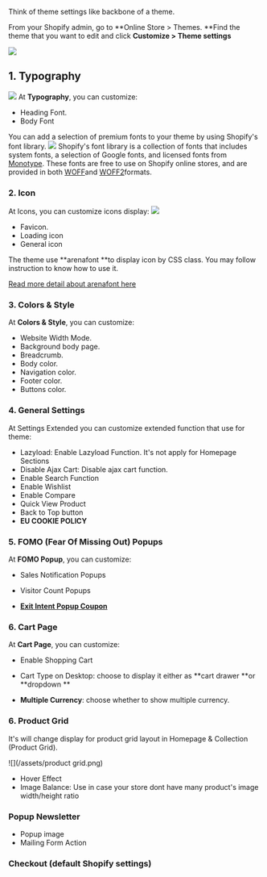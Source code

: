 Think of theme settings like backbone of a theme.

From your Shopify admin, go to **Online Store &gt; Themes. **Find the theme that you want to edit and click **Customize &gt; Theme settings**

![](/assets/setting-01.png)

## 1. Typography
![](/assets/Typo.png)
At **Typography**, you can customize:

* Heading Font.
* Body Font

You can add a selection of premium fonts to your theme by using Shopify's font library.
![](/assets/Shopifyfont.png)
Shopify's font library is a collection of fonts that includes system fonts, a selection of Google fonts, and licensed fonts from [Monotype](https://www.monotype.com/). These fonts are free to use on Shopify online stores, and are provided in both [WOFF](https://caniuse.com/#feat=woff)and [WOFF2](https://caniuse.com/#feat=woff2)formats.

### 2. Icon

At Icons, you can customize icons display:
![](/assets/icon-mediacenter.png)

* Favicon.
* Loading icon
* General icon

The theme use **arenafont **to display icon by CSS class. You may follow instruction to know how to use it.

[Read more detail about arenafont here](/how-to-use-and-update-arenafont.md)

### 3. Colors & Style

At **Colors & Style**, you can customize:

* Website Width Mode.
* Background body page.
* Breadcrumb.
* Body color.
* Navigation color.
* Footer color.
* Buttons color.

### 4. General Settings

At Settings Extended you can customize extended function that use for theme:

* Lazyload: Enable Lazyload Function. It's not apply for Homepage Sections
* Disable Ajax Cart: Disable ajax cart function.
* Enable Search Function
* Enable Wishlist
* Enable Compare
* Quick View Product
* Back to Top button
* **EU COOKIE POLICY**

### 5. FOMO \(Fear Of Missing Out\) Popups

At **FOMO Popup**, you can customize:

* Sales Notification Popups

* Visitor Count Popups

* **[Exit Intent Popup Coupon](/extensions/exit-intent-popup.md)**


### 6. Cart Page

At **Cart Page**, you can customize:

* Enable Shopping Cart

* Cart Type on Desktop: choose to display it either as **cart drawer **or **dropdown **

* **Multiple Currency**: choose whether to show multiple currency.

### 6. Product Grid

It's will change display for product grid layout in Homepage & Collection \(Product Grid\).

![](/assets/product grid.png)

* Hover Effect
* Image Balance: Use in case your store dont have many product's image width/height ratio


### Popup Newsletter

* Popup image
* Mailing Form Action

### Checkout \(default Shopify settings\)



